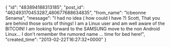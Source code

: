  {
   "id": "483894188313185",
   "post_id": "462493170453287_480677688634835",
   "from_name": "Icbeonne Senama",
   "message": "I had no idea ( how could I have ?) Scott, That you are behind those sorts of things! I am a Linux user and am well aware of the BITCOIN! I am looking forward to the SAMSUNG move to the non Android Linux... I don't remember the rumored name ... time for bed here!",
   "created_time": "2013-02-22T16:27:32+0000"
 }
